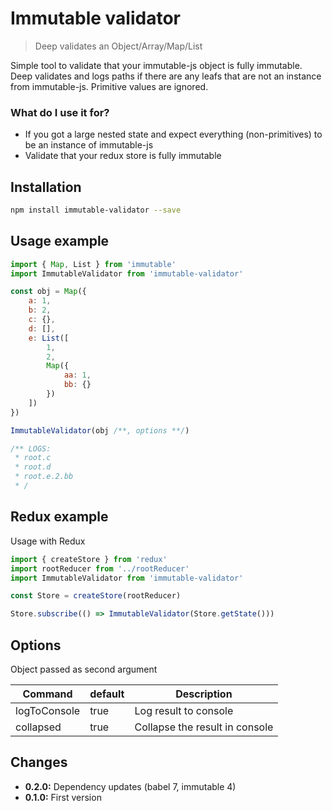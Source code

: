 # Immutable validator

> Deep validates an Object/Array/Map/List

Simple tool to validate that your immutable-js object is fully immutable. Deep validates and logs paths if there are any leafs that are not an instance from immutable-js. Primitive values are ignored.

### What do I use it for?

- If you got a large nested state and expect everything (non-primitives) to be an instance of immutable-js
- Validate that your redux store is fully immutable

## Installation

```sh
npm install immutable-validator --save
```

## Usage example

```js
import { Map, List } from 'immutable'
import ImmutableValidator from 'immutable-validator'

const obj = Map({
    a: 1,
    b: 2,
    c: {},
    d: [],
    e: List([
        1,
        2,
        Map({
            aa: 1,
            bb: {}
        })
    ])
})

ImmutableValidator(obj /**, options **/)

/** LOGS:
 * root.c
 * root.d
 * root.e.2.bb
 * /
```

## Redux example

Usage with Redux

```js
import { createStore } from 'redux'
import rootReducer from '../rootReducer'
import ImmutableValidator from 'immutable-validator'

const Store = createStore(rootReducer)

Store.subscribe(() => ImmutableValidator(Store.getState()))
```

## Options

Object passed as second argument

| Command      | default | Description                    |
| ------------ | ------- | ------------------------------ |
| logToConsole | true    | Log result to console          |
| collapsed    | true    | Collapse the result in console |

## Changes

- **0.2.0:** Dependency updates (babel 7, immutable 4)
- **0.1.0:** First version
